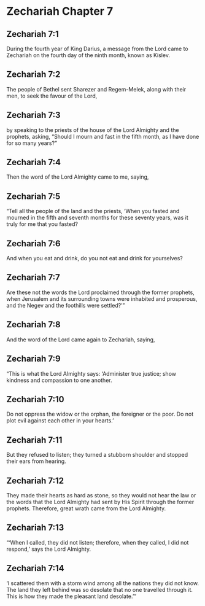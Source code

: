 # Zechariah Chapter 7

## Zechariah 7:1
During the fourth year of King Darius, a message from the Lord came to Zechariah on the fourth day of the ninth month, known as Kislev.

## Zechariah 7:2
The people of Bethel sent Sharezer and Regem-Melek, along with their men, to seek the favour of the Lord,

## Zechariah 7:3
by speaking to the priests of the house of the Lord Almighty and the prophets, asking, “Should I mourn and fast in the fifth month, as I have done for so many years?”

## Zechariah 7:4
Then the word of the Lord Almighty came to me, saying,

## Zechariah 7:5
“Tell all the people of the land and the priests, ‘When you fasted and mourned in the fifth and seventh months for these seventy years, was it truly for me that you fasted?

## Zechariah 7:6
And when you eat and drink, do you not eat and drink for yourselves?

## Zechariah 7:7
Are these not the words the Lord proclaimed through the former prophets, when Jerusalem and its surrounding towns were inhabited and prosperous, and the Negev and the foothills were settled?’”

## Zechariah 7:8
And the word of the Lord came again to Zechariah, saying,

## Zechariah 7:9
“This is what the Lord Almighty says: ‘Administer true justice; show kindness and compassion to one another.

## Zechariah 7:10
Do not oppress the widow or the orphan, the foreigner or the poor. Do not plot evil against each other in your hearts.’

## Zechariah 7:11
But they refused to listen; they turned a stubborn shoulder and stopped their ears from hearing.

## Zechariah 7:12
They made their hearts as hard as stone, so they would not hear the law or the words that the Lord Almighty had sent by His Spirit through the former prophets. Therefore, great wrath came from the Lord Almighty.

## Zechariah 7:13
“‘When I called, they did not listen; therefore, when they called, I did not respond,’ says the Lord Almighty.

## Zechariah 7:14
‘I scattered them with a storm wind among all the nations they did not know. The land they left behind was so desolate that no one travelled through it. This is how they made the pleasant land desolate.’”
